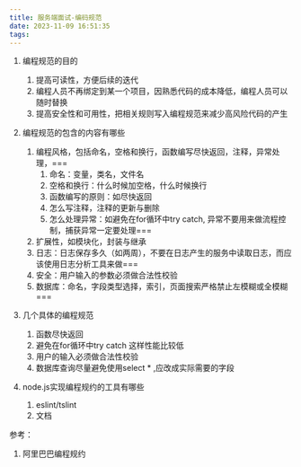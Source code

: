 ```yaml
---
title: 服务端面试-编码规范
date: 2023-11-09 16:51:35
tags:
---
```



1. 编程规范的目的
    1. 提高可读性，方便后续的迭代
    2. 编程人员不再绑定到某一个项目，因熟悉代码的成本降低，编程人员可以随时替换
    2. 提高安全性和可用性，把相关规则写入编程规范来减少高风险代码的产生

2. 编程规范的包含的内容有哪些
    1. 编程风格，包括命名，空格和换行，函数编写尽快返回，注释，异常处理，===
        1. 命名：变量，类名，文件名
        2. 空格和换行：什么时候加空格，什么时候换行
        3. 函数编写的原则：如尽快返回
        4. 怎么写注释，注释的更新与删除
        5. 怎么处理异常：如避免在for循环中try catch, 异常不要用来做流程控制，捕获异常一定要处理===
    2. 扩展性，如模块化，封装与继承
    3. 日志：日志保存多久（如两周），不要在日志产生的服务中读取日志，而应该使用日志分析工具来做===
    4. 安全：用户输入的参数必须做合法性校验
    5. 数据库：命名，字段类型选择，索引，页面搜索严格禁止左模糊或全模糊===
3. 几个具体的编程规范
    1. 函数尽快返回
    2. 避免在for循环中try catch 这样性能比较低
    3. 用户的输入必须做合法性校验
    4. 数据库查询尽量避免使用select * ,应改成实际需要的字段
4. node.js实现编程规约的工具有哪些
    1. eslint/tslint
    2. 文档

参考：
1. 阿里巴巴编程规约



